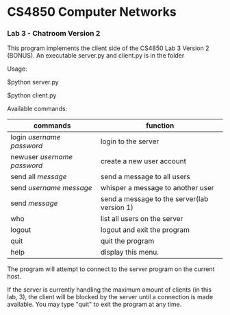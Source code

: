 # CS4850 Computer Networks 

### Lab 3 - Chatroom Version 2

This program implements the client side of the CS4850 Lab 3 Version 2 (BONUS). 
An executable server.py and client.py is in the folder 

Usage: 
 
$python server.py
 
$python client.py

Available commands:

commands|function |
---|---|
login *username* *password*|login to the server
newuser *username* *password*|create a new user account
send all *message*|send a message to all users
send *username* *message*|whisper a message to another user
send *message*|send a message to the server(lab version 1)
who|list all users on the server
logout|logout and exit the program
quit|quit the program
help|display this menu.

The program will attempt to connect to the server program on the current host.

If the server is currently handling the maximum amount of clients (in this lab, 3), the client
will be blocked by the server until a connection is made available. You may type "quit"
to exit the program at any time.
